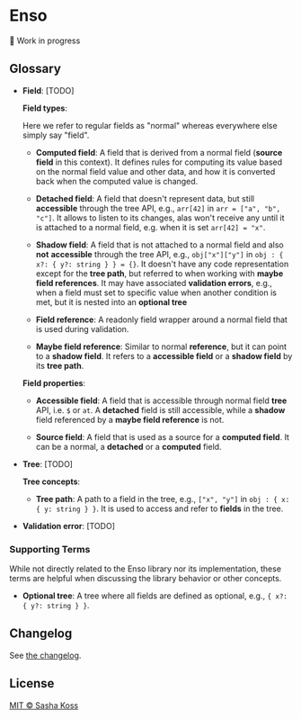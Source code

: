 # Enso

🚧 Work in progress

## Glossary

- **Field**: [TODO]

  **Field types**:

  Here we refer to regular fields as "normal" whereas everywhere else simply say "field".

  - **Computed field**: A field that is derived from a normal field (**source field** in this context). It defines rules for computing its value based on the normal field value and other data, and how it is converted back when the computed value is changed.

  - **Detached field**: A field that doesn't represent data, but still **accessible** through the tree API, e.g., `arr[42]` in `arr = ["a", "b", "c"]`. It allows to listen to its changes, alas won't receive any until it is attached to a normal field, e.g. when it is set `arr[42] = "x"`.

  - **Shadow field**: A field that is not attached to a normal field and also **not** **accessible** through the tree API, e.g., `obj["x"]["y"]` in `obj : { x?: { y?: string } } = {}`. It doesn't have any code representation except for the **tree path**, but referred to when working with **maybe field references**. It may have associated **validation errors**, e.g., when a field must set to specific value when another condition is met, but it is nested into an **optional tree**

  - **Field reference**: A readonly field wrapper around a normal field that is used during validation.

  - **Maybe field reference**: Similar to normal **reference**, but it can point to a **shadow field**. It refers to a **accessible field** or a **shadow field** by its **tree path**.

  **Field properties**:

  - **Accessible field**: A field that is accessible through normal field **tree** API, i.e. `$` or `at`. A **detached** field is still accessible, while a **shadow** field referenced by a **maybe field reference** is not.

  - **Source field**: A field that is used as a source for a **computed field**. It can be a normal, a **detached** or a **computed** field.

- **Tree**: [TODO]

  **Tree concepts**:

  - **Tree path**: A path to a field in the tree, e.g., `["x", "y"]` in `obj : { x: { y: string } }`. It is used to access and refer to **fields** in the tree.

- **Validation error**: [TODO]

### Supporting Terms

While not directly related to the Enso library nor its implementation, these terms are helpful when discussing the library behavior or other concepts.

- **Optional tree**: A tree where all fields are defined as optional, e.g., `{ x?: { y?: string } }`.

## Changelog

See [the changelog](./CHANGELOG.md).

## License

[MIT © Sasha Koss](https://kossnocorp.mit-license.org/)
